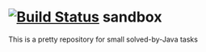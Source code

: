 [![Build Status](https://travis-ci.org/ephemeralin/sandbox.svg?branch=master)](https://travis-ci.org/ephemeralin/sandbox)
sandbox
=================
This is a pretty repository for small solved-by-Java tasks